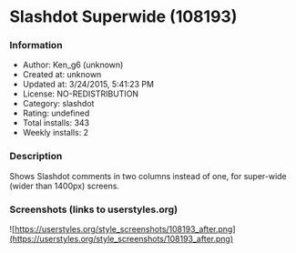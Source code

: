 # Slashdot Superwide (108193)

### Information
- Author: Ken_g6 (unknown)
- Created at: unknown
- Updated at: 3/24/2015, 5:41:23 PM
- License: NO-REDISTRIBUTION
- Category: slashdot
- Rating: undefined
- Total installs: 343
- Weekly installs: 2


### Description
Shows Slashdot comments in two columns instead of one, for super-wide (wider than 1400px) screens.


### Screenshots (links to userstyles.org)
![https://userstyles.org/style_screenshots/108193_after.png](https://userstyles.org/style_screenshots/108193_after.png)


